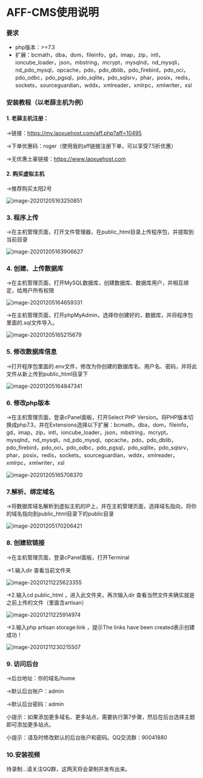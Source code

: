 # AFF-CMS使用说明

###  要求

- php版本：>=7.3
- 扩展：bcmath，dba，dom，fileinfo，gd，imap，zip，intl，ioncube_loader，json，mbstring，mcrypt，mysqlnd，nd_mysqli，nd_pdo_mysql，opcache，pdo，pdo_dblib，pdo_firebird，pdo_oci，pdo_odbc，pdo_pgsql，pdo_sqlite，pdo_sqlsrv，phar，posix，redis，sockets，sourceguardian，wddx，xmlreader，xmlrpc，xmlwriter，xsl

###  安装教程（以老薛主机为例）

#### 1. 老薛主机注册：

->链接：https://my.laoxuehost.com/aff.php?aff=10495

->下单优惠码：roger（使用我的aff链接注册下单，可以享受7.5折优惠）

->无优惠土豪链接：https://www.laoxuehost.com

#### 2. 购买虚拟主机

->推荐购买太阳2号

![image-20201205163250851](https://raw.githubusercontent.com/yingluoyun/aff-cms/main/readmeImg/image-20201205163250851.png)

### 3. 程序上传

->在主机管理页面，打开文件管理器，在public_html目录上传程序包，并提取到当前目录

![image-20201205163906627](https://raw.githubusercontent.com/yingluoyun/aff-cms/main/readmeImg/image-20201205163906627.png)

### 4. 创建、上传数据库

->在主机管理页面，打开MySQL数据库，创建数据库、数据库用户，并相互绑定，给用户所有权限

![image-20201205164659331](https://raw.githubusercontent.com/yingluoyun/aff-cms/main/readmeImg/image-20201205164659331.png)

->在主机管理页面，打开phpMyAdmin，选择你创建好的，数据库，并将程序包里面的.sql文件导入。

![image-20201205165215679](https://raw.githubusercontent.com/yingluoyun/aff-cms/main/readmeImg/image-20201205165215679.png)

### 5. 修改数据库信息

->打开程序包里面的.env文件，修改为你创建的数据库名、用户名、密码，并将此文件从新上传到public_html目录下

![image-20201205164847341](https://raw.githubusercontent.com/yingluoyun/aff-cms/main/readmeImg/image-20201205164847341.png)

### 6. 修改php版本

->在主机管理页面，登录cPanel面板，打开Select PHP Version。将PHP版本切换成php7.3，并在Extensions选择以下扩展：bcmath，dba，dom，fileinfo，gd，imap，zip，intl，ioncube_loader，json，mbstring，mcrypt，mysqlnd，nd_mysqli，nd_pdo_mysql，opcache，pdo，pdo_dblib，pdo_firebird，pdo_oci，pdo_odbc，pdo_pgsql，pdo_sqlite，pdo_sqlsrv，phar，posix，redis，sockets，sourceguardian，wddx，xmlreader，xmlrpc，xmlwriter，xsl

![image-20201205165708370](https://raw.githubusercontent.com/yingluoyun/aff-cms/main/readmeImg/image-20201205165708370.png)

### 7.解析、绑定域名

->将数据库域名解析到虚拟主机的IP上，并在主机管理页面，选择域名指向，将你的域名指向到public_html目录下的public目录

![image-20201205170206421](https://raw.githubusercontent.com/yingluoyun/aff-cms/main/readmeImg/image-20201205170206421.png)

### 8. 创建软链接

->在主机管理页面，登录cPanel面板，打开Terminal

->1.输入dir 查看当前文件夹

![image-20201211225623355](https://raw.githubusercontent.com/yingluoyun/aff-cms/main/readmeImg/image-20201211225623355.png)

->2.输入cd public_html ，进入此文件夹，再次输入dir 查看当然文件夹确实就是之前上传的文件（里面含artisan）

![image-20201211225914974](https://raw.githubusercontent.com/yingluoyun/aff-cms/main/readmeImg/image-20201211225914974.png)

->3.输入php artisan storage:link ，提示The links have been created表示创建成功！

![image-20201211230215507](https://raw.githubusercontent.com/yingluoyun/aff-cms/main/readmeImg/image-20201211230215507.png)


### 9. 访问后台

->后台地址：你的域名/home

->默认后台账户：admin

->默认后台密码：admin

小提示：如果添加更多域名、更多站点，需要执行第7步骤，然后在后台选择主题即可添加更多站点。

小提示：请及时修改默认的后台账户和密码。QQ交流群：90041880

### 10.安装视频

待录制...请关注QQ群，这两天将会录制并发布出来。

